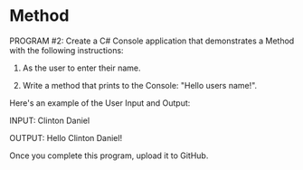 # Method

PROGRAM #2: Create a C# Console application that demonstrates a Method with the following instructions:

1. As<k> the user to enter their name.

2. Write a method that prints to the Console: "Hello users name!".

Here's an example of the User Input and Output:

INPUT: Clinton Daniel

OUTPUT: Hello Clinton Daniel!

Once you complete this program, upload it to GitHub.
